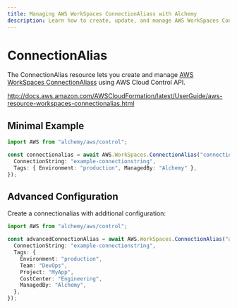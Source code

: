 ```yaml
---
title: Managing AWS WorkSpaces ConnectionAliass with Alchemy
description: Learn how to create, update, and manage AWS WorkSpaces ConnectionAliass using Alchemy Cloud Control.
---
```


# ConnectionAlias

The ConnectionAlias resource lets you create and manage [AWS WorkSpaces ConnectionAliass](https://docs.aws.amazon.com/workspaces/latest/userguide/) using AWS Cloud Control API.

http://docs.aws.amazon.com/AWSCloudFormation/latest/UserGuide/aws-resource-workspaces-connectionalias.html

## Minimal Example

```ts
import AWS from "alchemy/aws/control";

const connectionalias = await AWS.WorkSpaces.ConnectionAlias("connectionalias-example", {
  ConnectionString: "example-connectionstring",
  Tags: { Environment: "production", ManagedBy: "Alchemy" },
});
```

## Advanced Configuration

Create a connectionalias with additional configuration:

```ts
import AWS from "alchemy/aws/control";

const advancedConnectionAlias = await AWS.WorkSpaces.ConnectionAlias("advanced-connectionalias", {
  ConnectionString: "example-connectionstring",
  Tags: {
    Environment: "production",
    Team: "DevOps",
    Project: "MyApp",
    CostCenter: "Engineering",
    ManagedBy: "Alchemy",
  },
});
```

